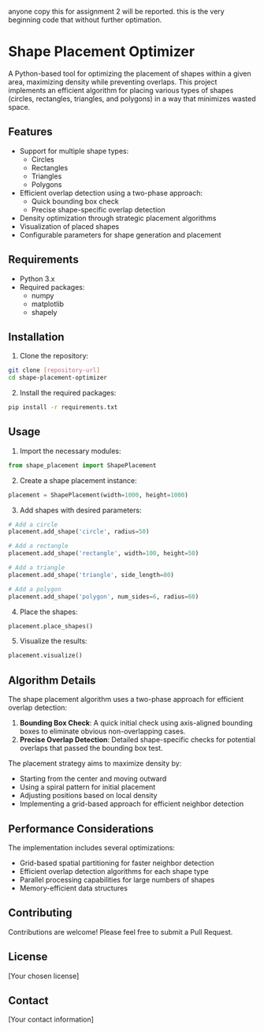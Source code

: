 anyone copy this for assignment 2 will be reported. this is the very beginning code that without further optimation.

# Shape Placement Optimizer

A Python-based tool for optimizing the placement of shapes within a given area, maximizing density while preventing overlaps. This project implements an efficient algorithm for placing various types of shapes (circles, rectangles, triangles, and polygons) in a way that minimizes wasted space.

## Features

- Support for multiple shape types:
  - Circles
  - Rectangles
  - Triangles
  - Polygons
- Efficient overlap detection using a two-phase approach:
  - Quick bounding box check
  - Precise shape-specific overlap detection
- Density optimization through strategic placement algorithms
- Visualization of placed shapes
- Configurable parameters for shape generation and placement

## Requirements

- Python 3.x
- Required packages:
  - numpy
  - matplotlib
  - shapely

## Installation

1. Clone the repository:
```bash
git clone [repository-url]
cd shape-placement-optimizer
```

2. Install the required packages:
```bash
pip install -r requirements.txt
```

## Usage

1. Import the necessary modules:
```python
from shape_placement import ShapePlacement
```

2. Create a shape placement instance:
```python
placement = ShapePlacement(width=1000, height=1000)
```

3. Add shapes with desired parameters:
```python
# Add a circle
placement.add_shape('circle', radius=50)

# Add a rectangle
placement.add_shape('rectangle', width=100, height=50)

# Add a triangle
placement.add_shape('triangle', side_length=80)

# Add a polygon
placement.add_shape('polygon', num_sides=6, radius=60)
```

4. Place the shapes:
```python
placement.place_shapes()
```

5. Visualize the results:
```python
placement.visualize()
```

## Algorithm Details

The shape placement algorithm uses a two-phase approach for efficient overlap detection:

1. **Bounding Box Check**: A quick initial check using axis-aligned bounding boxes to eliminate obvious non-overlapping cases.
2. **Precise Overlap Detection**: Detailed shape-specific checks for potential overlaps that passed the bounding box test.

The placement strategy aims to maximize density by:
- Starting from the center and moving outward
- Using a spiral pattern for initial placement
- Adjusting positions based on local density
- Implementing a grid-based approach for efficient neighbor detection

## Performance Considerations

The implementation includes several optimizations:
- Grid-based spatial partitioning for faster neighbor detection
- Efficient overlap detection algorithms for each shape type
- Parallel processing capabilities for large numbers of shapes
- Memory-efficient data structures

## Contributing

Contributions are welcome! Please feel free to submit a Pull Request.

## License

[Your chosen license]

## Contact

[Your contact information]
